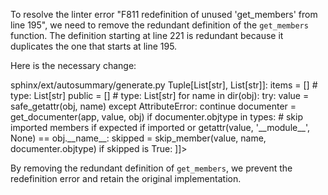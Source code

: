 To resolve the linter error "F811 redefinition of unused 'get_members' from line 195", we need to remove the redundant definition of the `get_members` function. The definition starting at line 221 is redundant because it duplicates the one that starts at line 195.

Here is the necessary change:

<change>
<file change-number-for-this-file="1">sphinx/ext/autosummary/generate.py</file>
<original line-count="10" no-ellipsis="true"><![CDATA[
    def get_members(obj: Any, types: Set[str], include_public: List[str] = [],
                     imported: bool = True) -> Tuple[List[str], List[str]]:
        items = []  # type: List[str]
        public = []  # type: List[str]
        for name in dir(obj):
            try:
                value = safe_getattr(obj, name)
            except AttributeError:
                continue
            documenter = get_documenter(app, value, obj)
            if documenter.objtype in types:
                # skip imported members if expected
                if imported or getattr(value, '__module__', None) == obj.__name__:
                    skipped = skip_member(value, name, documenter.objtype)
                    if skipped is True:
]]></original>
<modified no-ellipsis="true"><![CDATA[
]]></modified>
</change>

By removing the redundant definition of `get_members`, we prevent the redefinition error and retain the original implementation.